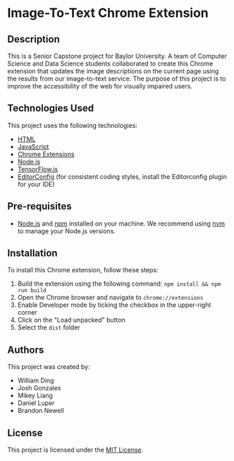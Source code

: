 # Image-To-Text Chrome Extension

## Description

This is a Senior Capstone project for Baylor University. A team of Computer Science and Data Science students collaborated to create this Chrome extension that updates the image descriptions on the current page using the results from our image-to-text service. The purpose of this project is to improve the accessibility of the web for visually impaired users.

## Technologies Used

This project uses the following technologies:

- [HTML](https://developer.mozilla.org/en-US/docs/Web/HTML)
- [JavaScript](https://developer.mozilla.org/en-US/docs/Web/JavaScript)
- [Chrome Extensions](https://developer.chrome.com/docs/extensions/mv3/)
- [Node.js](https://nodejs.org/en/)
- [TensorFlow.js](https://www.tensorflow.org/js)
- [EditorConfig](https://editorconfig.org/) (for consistent coding styles, install the Editorconfig plugin for your IDE)

## Pre-requisites
- [Node.js](https://nodejs.org/en/) and [npm](https://www.npmjs.com/) installed on your machine.
We recommend using [nvm](https://github.com/nvm-sh/nvm) to manage your Node.js versions.

## Installation

To install this Chrome extension, follow these steps:

1. Build the extension using the following command: `npm install && npm run build`
2. Open the Chrome browser and navigate to `chrome://extensions`
3. Enable Developer mode by ticking the checkbox in the upper-right corner
4. Click on the "Load unpacked" button
5. Select the `dist` folder

## Authors

This project was created by:

- William Ding
- Josh Gonzales
- Mikey Liang
- Daniel Luper
- Brandon Newell

## License

This project is licensed under the [MIT License](LICENSE).

